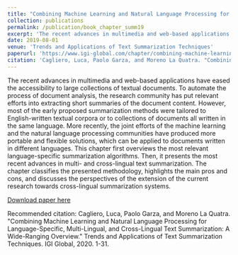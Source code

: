 ```yaml
---
title: "Combining Machine Learning and Natural Language Processing for Language-Specific, Multi-Lingual, and Cross-Lingual Text Summarization: A Wide-Ranging Overview"
collection: publications
permalink: /publication/book_chapter_summ19
excerpt: 'The recent advances in multimedia and web-based applications have eased the accessibility to large collections of textual documents. To automate the process of document analysis, the research community has put relevant efforts into extracting short summaries of the document content.'
date: 2019-08-01
venue: 'Trends and Applications of Text Summarization Techniques'
paperurl: 'https://www.igi-global.com/chapter/combining-machine-learning-and-natural-language-processing-for-language-specific-multi-lingual-and-cross-lingual-text-summarization/235739'
citation: 'Cagliero, Luca, Paolo Garza, and Moreno La Quatra. "Combining Machine Learning and Natural Language Processing for Language-Specific, Multi-Lingual, and Cross-Lingual Text Summarization: A Wide-Ranging Overview." Trends and Applications of Text Summarization Techniques. IGI Global, 2020. 1-31.'
---
```


The recent advances in multimedia and web-based applications have eased the accessibility to large collections of textual documents. To automate the process of document analysis, the research community has put relevant efforts into extracting short summaries of the document content. However, most of the early proposed summarization methods were tailored to English-written textual corpora or to collections of documents all written in the same language. More recently, the joint efforts of the machine learning and the natural language processing communities have produced more portable and flexible solutions, which can be applied to documents written in different languages. This chapter first overviews the most relevant language-specific summarization algorithms. Then, it presents the most recent advances in multi- and cross-lingual text summarization. The chapter classifies the presented methodology, highlights the main pros and cons, and discusses the perspectives of the extension of the current research towards cross-lingual summarization systems.

[Download paper here](https://www.igi-global.com/chapter/combining-machine-learning-and-natural-language-processing-for-language-specific-multi-lingual-and-cross-lingual-text-summarization/235739)

Recommended citation: Cagliero, Luca, Paolo Garza, and Moreno La Quatra. "Combining Machine Learning and Natural Language Processing for Language-Specific, Multi-Lingual, and Cross-Lingual Text Summarization: A Wide-Ranging Overview." Trends and Applications of Text Summarization Techniques. IGI Global, 2020. 1-31.

